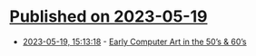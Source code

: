# [Published on 2023-05-19](index.md)

* [2023-05-19, 15:13:18](https://lobste.rs/s/kbvmer/early_computer_art_50_s_60_s) - [Early Computer Art in the 50’s & 60’s](https://www.amygoodchild.com/blog/computer-art-50s-and-60s)
